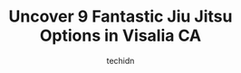 ---
layout: ampstory
image: https://i0.wp.com/www.depkes.org/wp-content/uploads/2023/06/jiu-jitsu-0-in-visalia-ca-1685869745.jpeg?resize=640,853
author: techidn
featured: false
description: Discover the impressive array of Jiu Jitsu options in Visalia CA, where you can find 9 of the largest Jiu Jitsu establishments in the area. From renowned classics to hidden gems, Visalia CA 
title: Uncover 9 Fantastic Jiu Jitsu Options in Visalia CA
cover:
   title: Uncover 9 Fantastic Jiu Jitsu Options in Visalia CA
   subtitle: Rickpate
   background: https://www.depkes.org/wp-content/uploads/2023/06/jiu-jitsu-0-in-visalia-ca-1685869745.jpeg

pages: 
 - layout: thirds
   top: <h1>#1 RED DRAGON KARATE VISALIA INC.</h1>
   bottom: "<p>I first signed up my son during the pandemic to get a little physical activity In his everyday routine! He has now been a part of the red dragon karate family for about 3</p>"
   background: https://www.depkes.org/wp-content/uploads/2023/06/jiu-jitsu-1-in-visalia-ca-1685869746.jpeg
   backgroundblur: true
 - layout: thirds
   top: <h1>#2 Elite Team Visalia Bjj</h1>
   bottom: "<p>I have been training at Elite since its first year opening. Tom Knox has put together an amazing team consisting of pro MMA fighters, world jiujitsu champions and moms an</p>"
   background: https://www.depkes.org/wp-content/uploads/2023/06/jiu-jitsu-2-in-visalia-ca-1685869747.jpeg
   cta:
      link: https://www.depkes.org/blog/uncover-9-fantastic-jiu-jitsu-options-in-visalia-ca/
      text: Uncover 9 Fantastic Jiu Jitsu Options in Visalia CA
 - layout: thirds
   top: <h1>#3 Resilience Brazilian Jiu-Jitsu Academy</h1>
   bottom: "<p>6624 W Pershing Ave A, Visalia, CA 93291, United States</p>"
   background: https://www.depkes.org/wp-content/uploads/2023/06/jiu-jitsu-3-in-visalia-ca-1685869747.jpeg
   cta:
      link: https://www.depkes.org/blog/uncover-9-fantastic-jiu-jitsu-options-in-visalia-ca/
      text: Uncover 9 Fantastic Jiu Jitsu Options in Visalia CA
 - layout: thirds
   top: <h1>#4 Vitruvian Martial Arts</h1>
   bottom: "<p>1525 E Acequia Ave Space A, Visalia, CA 93292, United States</p>"
   background: https://images.unsplash.com/photo-1609083590460-7b8cc0ca65f8?ixlib=rb-4.0.3&ixid=MnwxMjA3fDB8MHxwaG90by1wYWdlfHx8fGVufDB8fHx8&auto=format&fit=crop&w=640&h=853&q=80
   cta:
      link: https://www.depkes.org/blog/uncover-9-fantastic-jiu-jitsu-options-in-visalia-ca/
      text: Uncover 9 Fantastic Jiu Jitsu Options in Visalia CA
 - layout: thirds
   top: <h1>#5 Yoos Martial Arts Academy (Hapkido, Kick Boxing)</h1>
   bottom: "<p>3737 W Caldwell Ave, Visalia, CA 93277, United States</p>"
   background: https://images.unsplash.com/photo-1608411404720-c8f0417bcdba?ixlib=rb-4.0.3&ixid=MnwxMjA3fDB8MHxwaG90by1wYWdlfHx8fGVufDB8fHx8&auto=format&fit=crop&w=640&h=853&q=80
   cta:
      link: https://www.depkes.org/blog/uncover-9-fantastic-jiu-jitsu-options-in-visalia-ca/
      text: Uncover 9 Fantastic Jiu Jitsu Options in Visalia CA
 - layout: thirds
   top: <h1>#6 Tusk MMA</h1>
   bottom: "<p>6420 S Mooney Blvd, Visalia, CA 93277, United States</p>"
   background: https://images.unsplash.com/photo-1536745287225-21d689278fd1?ixlib=rb-4.0.3&ixid=MnwxMjA3fDB8MHxwaG90by1wYWdlfHx8fGVufDB8fHx8&auto=format&fit=crop&w=640&h=853&q=80
   cta:
      link: https://www.depkes.org/blog/uncover-9-fantastic-jiu-jitsu-options-in-visalia-ca/
      text: Uncover 9 Fantastic Jiu Jitsu Options in Visalia CA
 - layout: thirds
   top: <h1>#7 Nomad Jiujitsu academy</h1>
   bottom: "<p>2137 W Whitendale Ave, Visalia, CA 93277, United States</p>"
   background: https://images.unsplash.com/photo-1567095761054-7a02e69e5c43?ixlib=rb-4.0.3&ixid=MnwxMjA3fDB8MHxwaG90by1wYWdlfHx8fGVufDB8fHx8&auto=format&fit=crop&w=640&h=853&q=80
   cta:
      link: https://www.depkes.org/blog/uncover-9-fantastic-jiu-jitsu-options-in-visalia-ca/
      text: Uncover 9 Fantastic Jiu Jitsu Options in Visalia CA
 - layout: thirds
   middle: Continue reading...
   background: https://images.unsplash.com/photo-1531169509526-f8f1fdaa4a67?ixlib=rb-4.0.3&ixid=MnwxMjA3fDB8MHxwaG90by1wYWdlfHx8fGVufDB8fHx8&auto=format&fit=crop&w=640&h=853&q=80
   cta:
      link: https://www.depkes.org/blog/uncover-9-fantastic-jiu-jitsu-options-in-visalia-ca/
      text: Uncover 9 Fantastic Jiu Jitsu Options in Visalia CA
      
---